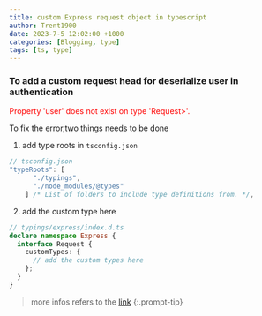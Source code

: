 ```yaml
---
title: custom Express request object in typescript
author: Trent1900
date: 2023-7-5 12:02:00 +1000
categories: [Blogging, type]
tags: [ts, type]
---
```


### To add a custom request head for deserialize user in authentication

<p style="color:red">Property 'user' does not exist on type 'Request<ParamsDictionary, any, any, ParsedQs, Record<string, any>>'.</p>

To fix the error,two things needs to be done

1. add type roots in `tsconfig.json`

```ts
// tsconfig.json
"typeRoots": [
      "./typings",
      "./node_modules/@types"
    ] /* List of folders to include type definitions from. */,
```

2. add the custom type here

```ts
// typings/express/index.d.ts
declare namespace Express {
  interface Request {
    customTypes: {
      // add the custom types here
    };
  }
}
```

> more infos refers to the [link](https://github.com/TypeStrong/ts-node/issues/745)<!-- prettier-ignore -->
{:.prompt-tip}
